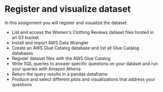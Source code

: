 # Register and visualize dataset

In this assignment you will register and visualize the dataset.

- List and access the Women's Clothing Reviews dataset files hosted in an S3 bucket
- Install and import AWS Data Wrangler
- Create an AWS Glue Catalog database and list all Glue Catalog databases
- Register dataset files with the AWS Glue Catalog
- Write SQL queries to answer specific questions on your dataset and run your queries with Amazon Athena
- Return the query results in a pandas dataframe
- Produce and select different plots and visualizations that address your questions